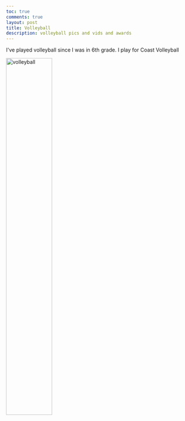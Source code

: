 ```yaml
---
toc: true
comments: true
layout: post
title: Volleyball
description: volleyball pics and vids and awards
---
```


I've played volleyball since I was in 6th grade. I play for Coast Volleyball

<img src="https://mail.google.com/mail/u/0?ui=2&ik=62f5bfba03&attid=0.1&permmsgid=msg-a:r-8782679326470225886&th=18a289241357b452&view=fimg&fur=ip&sz=s0-l75-ft&attbid=ANGjdJ8McRf5dQHsuqgx8COUkWYYz6oVKQzF3gQ4M85iAl06aeICROxOohuhIMGHqVcYfZAvafWOtLi0Vd_8AA1zt7aqqeIAsbFXltjGa87WEHMs15thpf59-QEIn3I&disp=emb&realattid=18a28922cf28bfd0c2e1" alt="volleyball" style="width: 50%; height: 50%;">